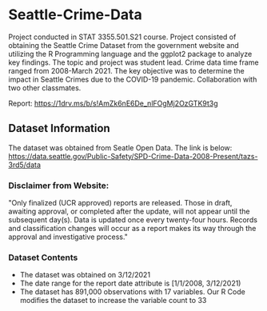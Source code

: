 # Seattle-Crime-Data
Project conducted in STAT 3355.501.S21 course. Project consisted of obtaining the Seattle Crime Dataset from the government website and utilizing the R Programming language and the ggplot2 package to analyze key findings. The topic and project was student lead. Crime data time frame ranged from 2008-March 2021. The key objective was to determine the impact in Seattle Crimes due to the COVID-19 pandemic. Collaboration with two other classmates.
  
Report: https://1drv.ms/b/s!AmZk6nE6De_nlFOgMj2OzGTK9t3g  

## Dataset Information
The dataset was obtained from Seatle Open Data. The link is below:  
https://data.seattle.gov/Public-Safety/SPD-Crime-Data-2008-Present/tazs-3rd5/data  
### Disclaimer from Website:
"Only finalized (UCR approved) reports are released. Those in draft, awaiting approval, or completed after the update, will not appear until the subsequent day(s). Data is updated once every twenty-four hours. Records and classification changes will occur as a report makes its way through the approval and investigative process."

### Dataset Contents
* The dataset was obtained on 3/12/2021
* The date range for the report date attribute is [1/1/2008, 3/12/2021)
* The dataset has 891,000 observations with 17 variables. Our R Code modifies the dataset to increase the variable count to 33
